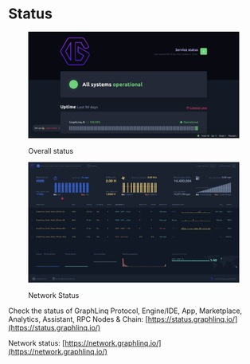 # Status

<figure><img src="../../../.gitbook/assets/Screenshot 2023-03-27 at 12.36.38 AM.png" alt=""><figcaption><p>Overall status</p></figcaption></figure>

<figure><img src="../../../.gitbook/assets/Screenshot 2023-02-13 at 2.59.24 AM.png" alt=""><figcaption><p>Network Status</p></figcaption></figure>

Check the status of GraphLinq Protocol, Engine/IDE, App, Marketplace, Analytics, Assistant, RPC Nodes & Chain: [https://status.graphlinq.io/](https://status.graphlinq.io/)

Network status: [https://network.graphlinq.io/](https://network.graphlinq.io/)
